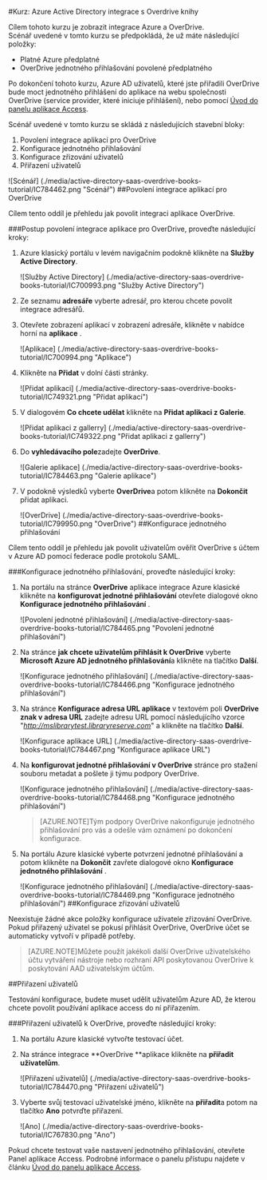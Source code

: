 <properties 
    pageTitle="Kurz: Azure Active Directory integrace s Overdrive knihy | Microsoft Azure" 
    description="Naučte se používat Overdrive publikace s Azure Active Directory povolit jednotné přihlašování, automatizované zřizování a další!" 
    services="active-directory" 
    authors="jeevansd"  
    documentationCenter="na" 
    manager="femila"/>
<tags 
    ms.service="active-directory" 
    ms.devlang="na" 
    ms.topic="article" 
    ms.tgt_pltfrm="na" 
    ms.workload="identity" 
    ms.date="09/29/2016" 
    ms.author="jeedes" />

#<a name="tutorial-azure-active-directory-integration-with-overdrive-books"></a>Kurz: Azure Active Directory integrace s Overdrive knihy
  
Cílem tohoto kurzu je zobrazit integrace Azure a OverDrive.  
Scénář uvedené v tomto kurzu se předpokládá, že už máte následující položky:

-   Platné Azure předplatné
-   OverDrive jednotného přihlašování povolené předplatného
  
Po dokončení tohoto kurzu, Azure AD uživatelů, které jste přiřadili OverDrive bude moct jednotného přihlášení do aplikace na webu společnosti OverDrive (service provider, které iniciuje přihlášení), nebo pomocí [Úvod do panelu aplikace Access](active-directory-saas-access-panel-introduction.md).
  
Scénář uvedené v tomto kurzu se skládá z následujících stavební bloky:

1.  Povolení integrace aplikací pro OverDrive
2.  Konfigurace jednotného přihlašování
3.  Konfigurace zřizování uživatelů
4.  Přiřazení uživatelů

![Scénář] (./media/active-directory-saas-overdrive-books-tutorial/IC784462.png "Scénář")
##<a name="enabling-the-application-integration-for-overdrive"></a>Povolení integrace aplikací pro OverDrive
  
Cílem tento oddíl je přehledu jak povolit integraci aplikace OverDrive.

###<a name="to-enable-the-application-integration-for-overdrive-perform-the-following-steps"></a>Postup povolení integrace aplikace pro OverDrive, proveďte následující kroky:

1.  Azure klasický portálu v levém navigačním podokně klikněte na **Služby Active Directory**.

    ![Služby Active Directory] (./media/active-directory-saas-overdrive-books-tutorial/IC700993.png "Služby Active Directory")

2.  Ze seznamu **adresáře** vyberte adresář, pro kterou chcete povolit integrace adresářů.

3.  Otevřete zobrazení aplikací v zobrazení adresáře, klikněte v nabídce horní na **aplikace** .

    ![Aplikace] (./media/active-directory-saas-overdrive-books-tutorial/IC700994.png "Aplikace")

4.  Klikněte na **Přidat** v dolní části stránky.

    ![Přidat aplikaci] (./media/active-directory-saas-overdrive-books-tutorial/IC749321.png "Přidat aplikaci")

5.  V dialogovém **Co chcete udělat** klikněte na **Přidat aplikaci z Galerie**.

    ![Přidat aplikaci z gallerry] (./media/active-directory-saas-overdrive-books-tutorial/IC749322.png "Přidat aplikaci z gallerry")

6.  Do **vyhledávacího pole**zadejte **OverDrive**.

    ![Galerie aplikace] (./media/active-directory-saas-overdrive-books-tutorial/IC784463.png "Galerie aplikace")

7.  V podokně výsledků vyberte **OverDrive**a potom klikněte na **Dokončit** přidat aplikaci.

    ![OverDrive] (./media/active-directory-saas-overdrive-books-tutorial/IC799950.png "OverDrive")
##<a name="configuring-single-sign-on"></a>Konfigurace jednotného přihlašování
  
Cílem tento oddíl je přehledu jak povolit uživatelům ověřit OverDrive s účtem v Azure AD pomocí federace podle protokolu SAML.

###<a name="to-configure-single-sign-on-perform-the-following-steps"></a>Konfigurace jednotného přihlašování, proveďte následující kroky:

1.  Na portálu na stránce **OverDrive** aplikace integrace Azure klasické klikněte na **konfigurovat jednotné přihlašování** otevřete dialogové okno **Konfigurace jednotného přihlašování** .

    ![Povolení jednotné přihlašování] (./media/active-directory-saas-overdrive-books-tutorial/IC784465.png "Povolení jednotné přihlašování")

2.  Na stránce **jak chcete uživatelům přihlásit k OverDrive** vyberte **Microsoft Azure AD jednotného přihlašování**a klikněte na tlačítko **Další**.

    ![Konfigurace jednotného přihlašování] (./media/active-directory-saas-overdrive-books-tutorial/IC784466.png "Konfigurace jednotného přihlašování")

3.  Na stránce **Konfigurace adresa URL aplikace** v textovém poli **OverDrive znak v adresa URL** zadejte adresu URL pomocí následujícího vzorce "*http://mslibrarytest.libraryreserve.com*" a klikněte na tlačítko **Další**.

    ![Konfigurace aplikace URL] (./media/active-directory-saas-overdrive-books-tutorial/IC784467.png "Konfigurace aplikace URL")

4.  Na **konfigurovat jednotné přihlašování v OverDrive** stránce pro stažení souboru metadat a pošlete ji týmu podpory OverDrive.

    ![Konfigurace jednotného přihlašování] (./media/active-directory-saas-overdrive-books-tutorial/IC784468.png "Konfigurace jednotného přihlašování")

    >[AZURE.NOTE]Tým podpory OverDrive nakonfiguruje jednotného přihlašování pro vás a odešle vám oznámení po dokončení konfigurace.

5.  Na portálu Azure klasické vyberte potvrzení jednotné přihlašování a potom klikněte na **Dokončit** zavřete dialogové okno **Konfigurace jednotného přihlašování** .

    ![Konfigurace jednotného přihlašování] (./media/active-directory-saas-overdrive-books-tutorial/IC784469.png "Konfigurace jednotného přihlašování")
##<a name="configuring-user-provisioning"></a>Konfigurace zřizování uživatelů
  
Neexistuje žádné akce položky konfigurace uživatele zřizování OverDrive.  
Pokud přiřazený uživatel se pokusí přihlásit OverDrive, OverDrive účet se automaticky vytvoří v případě potřeby.

>[AZURE.NOTE]Můžete použít jakékoli další OverDrive uživatelského účtu vytváření nástroje nebo rozhraní API poskytovanou OverDrive k poskytování AAD uživatelským účtům.

##<a name="assigning-users"></a>Přiřazení uživatelů
  
Testování konfigurace, budete muset udělit uživatelům Azure AD, že kterou chcete povolit používání aplikace access do ní přiřazením.

###<a name="to-assign-users-to-overdrive-perform-the-following-steps"></a>Přiřazení uživatelů k OverDrive, proveďte následující kroky:

1.  Na portálu Azure klasické vytvořte testovací účet.

2.  Na stránce integrace **OverDrive **aplikace klikněte na **přiřadit uživatelům**.

    ![Přiřazení uživatelů] (./media/active-directory-saas-overdrive-books-tutorial/IC784470.png "Přiřazení uživatelů")

3.  Vyberte svůj testovací uživatelské jméno, klikněte na **přiřadit**a potom na tlačítko **Ano** potvrďte přiřazení.

    ![Ano] (./media/active-directory-saas-overdrive-books-tutorial/IC767830.png "Ano")
  
Pokud chcete testovat vaše nastavení jednotného přihlašování, otevřete Panel aplikace Access. Podrobné informace o panelu přístupu najdete v článku [Úvod do panelu aplikace Access](active-directory-saas-access-panel-introduction.md).